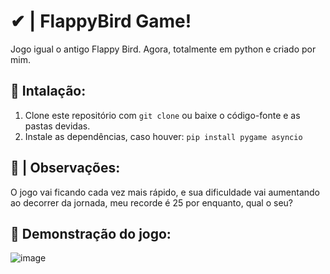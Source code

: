 # ✔ | FlappyBird Game!

Jogo igual o antigo Flappy Bird. Agora, totalmente em python e criado por mim.

## 🔧 Intalação:

1. Clone este repositório com `git clone` ou baixe o código-fonte e as pastas devidas.
2. Instale as dependências, caso houver: `pip install pygame asyncio`

## 🧨 | Observações: 
O jogo vai ficando cada vez mais rápido, e sua dificuldade vai aumentando ao decorrer da jornada, meu recorde é 25 por enquanto, qual o seu?

## 🔭 Demonstração do jogo:

![image](https://github.com/miguelfermo/FlappyBird---game/assets/138122016/d8008fd4-bc71-4d69-ba62-6acc3dc056e8)

